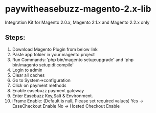 # paywitheasebuzz-magento-2.x-lib
Integration Kit for Magento 2.0.x, Magento 2.1.x and Magento 2.2.x only

## Steps:

1. Download Magento Plugin from below link
2. Paste app folder in your magento project
3. Run Commands: 'php bin/magento setup:upgrade' and 'php bin/magento setup:di:compile'
4. Login to admin
5. Clear all caches
6. Go to System->configuration
7. Click on payment methods
8. Enable easebuzz payment gateway
9. Enter Easebuzz Key,Salt & Environment.
10. iFrame Enable: (Default is null, Please set required values)
Yes -> EaseCheckout  Enable
No -> Hosted Checkout Enable

